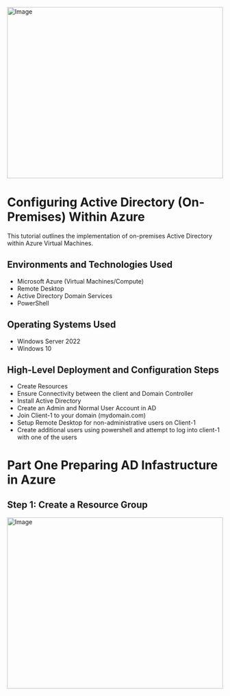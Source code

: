 
<img width="100%" height="400" alt="Image" src="https://github.com/user-attachments/assets/c74ee0a4-fdb1-48c7-a78f-ecf69c1261d9" />

# Configuring Active Directory (On-Premises) Within Azure
This tutorial outlines the implementation of on-premises Active Directory within Azure Virtual Machines.


## Environments and Technologies Used

- Microsoft Azure (Virtual Machines/Compute)
- Remote Desktop
- Active Directory Domain Services
- PowerShell

## Operating Systems Used 

- Windows Server 2022
- Windows 10

 ## High-Level Deployment and Configuration Steps

- Create Resources
- Ensure Connectivity between the client and Domain Controller
- Install Active Directory
- Create an Admin and Normal User Account in AD
- Join Client-1 to your domain (mydomain.com)
- Setup Remote Desktop for non-administrative users on Client-1
- Create additional users using powershell and attempt to log into client-1 with one of the users

  
# Part One Preparing AD Infastructure in Azure 

## Step 1: Create a Resource Group

<img width="100%" height="400" alt="Image" src="https://github.com/user-attachments/assets/771dbc6b-1ab4-475c-9d09-55ef62c268e6" />


